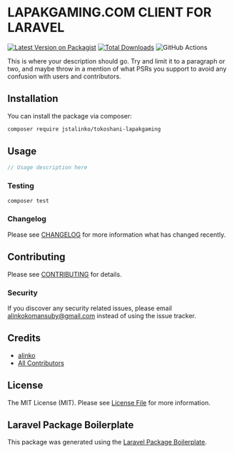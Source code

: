 # LAPAKGAMING.COM CLIENT FOR LARAVEL

[![Latest Version on Packagist](https://img.shields.io/packagist/v/jstalinko/tokoshani-lapakgaming.svg?style=flat-square)](https://packagist.org/packages/jstalinko/tokoshani-lapakgaming)
[![Total Downloads](https://img.shields.io/packagist/dt/jstalinko/tokoshani-lapakgaming.svg?style=flat-square)](https://packagist.org/packages/jstalinko/tokoshani-lapakgaming)
![GitHub Actions](https://github.com/jstalinko/tokoshani-lapakgaming/actions/workflows/main.yml/badge.svg)

This is where your description should go. Try and limit it to a paragraph or two, and maybe throw in a mention of what PSRs you support to avoid any confusion with users and contributors.

## Installation

You can install the package via composer:

```bash
composer require jstalinko/tokoshani-lapakgaming
```

## Usage

```php
// Usage description here
```

### Testing

```bash
composer test
```

### Changelog

Please see [CHANGELOG](CHANGELOG.md) for more information what has changed recently.

## Contributing

Please see [CONTRIBUTING](CONTRIBUTING.md) for details.

### Security

If you discover any security related issues, please email alinkokomansuby@gmail.com instead of using the issue tracker.

## Credits

-   [alinko](https://github.com/jstalinko)
-   [All Contributors](../../contributors)

## License

The MIT License (MIT). Please see [License File](LICENSE.md) for more information.

## Laravel Package Boilerplate

This package was generated using the [Laravel Package Boilerplate](https://laravelpackageboilerplate.com).
